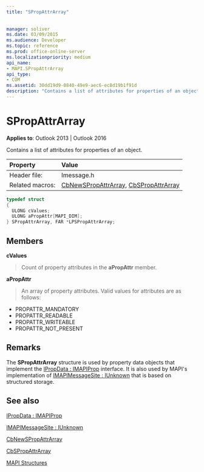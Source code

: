 ```yaml
---
title: "SPropAttrArray"
 
 
manager: soliver
ms.date: 03/09/2015
ms.audience: Developer
ms.topic: reference
ms.prod: office-online-server
ms.localizationpriority: medium
api_name:
- MAPI.SPropAttrArray
api_type:
- COM
ms.assetid: 30dd19d9-0840-49e9-aec6-ec8d19b1f91d
description: "Contains a list of attributes for properties of an object. The SPropAttrArray structure is used by property data objects that implement the IPropData:IMAPIProp interface."
---
```


# SPropAttrArray

  
  
**Applies to**: Outlook 2013 | Outlook 2016 
  
Contains a list of attributes for properties of an object. 
  
|Property |Value |
|:-----|:-----|
|Header file:  <br/> |Imessage.h  <br/> |
|Related macros:  <br/> |[CbNewSPropAttrArray](cbnewspropattrarray.md), [CbSPropAttrArray](cbspropattrarray.md) <br/> |
   
```cpp
typedef struct
{
  ULONG cValues;
  ULONG aPropAttr[MAPI_DIM];
} SPropAttrArray, FAR *LPSPropAttrArray;

```

## Members

 **cValues**
  
> Count of property attributes in the **aPropAttr** member. 
    
 **aPropAttr**
  
> An array of property attributes. Valid values for attributes are as follows:

  - PROPATTR_MANDATORY
  - PROPATTR_READABLE
  - PROPATTR_WRITEABLE
  - PROPATTR_NOT_PRESENT
    
## Remarks

The **SPropAttrArray** structure is used by property data objects that implement the [IPropData : IMAPIProp](ipropdataimapiprop.md) interface. It is also used by MAPI's implementation of [IMAPIMessageSite : IUnknown](imapimessagesiteiunknown.md) that is based on structured storage. 
  
## See also



[IPropData : IMAPIProp](ipropdataimapiprop.md)
  
[IMAPIMessageSite : IUnknown](imapimessagesiteiunknown.md)
  
[CbNewSPropAttrArray](cbnewspropattrarray.md)
  
[CbSPropAttrArray](cbspropattrarray.md)


[MAPI Structures](mapi-structures.md)

